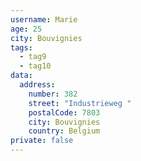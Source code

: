 ```yaml
---
username: Marie
age: 25
city: Bouvignies
tags:
  - tag9
  - tag10
data:
  address:
    number: 382
    street: "Industrieweg "
    postalCode: 7803
    city: Bouvignies
    country: Belgium
private: false
---
```

